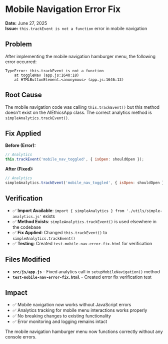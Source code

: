 # Mobile Navigation Error Fix

**Date:** June 27, 2025  
**Issue:** `this.trackEvent is not a function` error in mobile navigation

## Problem

After implementing the mobile navigation hamburger menu, the following error occurred:

```
TypeError: this.trackEvent is not a function
    at toggleNav (app.js:1640:18)
    at HTMLButtonElement.<anonymous> (app.js:1646:13)
```

## Root Cause

The mobile navigation code was calling `this.trackEvent()` but this method doesn't exist on the AIEthicsApp class. The correct analytics method is `simpleAnalytics.trackEvent()`.

## Fix Applied

**Before (Error):**
```javascript
// Analytics
this.trackEvent('mobile_nav_toggled', { isOpen: shouldOpen });
```

**After (Fixed):**
```javascript
// Analytics
simpleAnalytics.trackEvent('mobile_nav_toggled', { isOpen: shouldOpen });
```

## Verification

- ✅ **Import Available**: `import { simpleAnalytics } from './utils/simple-analytics.js'` exists
- ✅ **Method Exists**: `simpleAnalytics.trackEvent()` is used elsewhere in the codebase
- ✅ **Fix Applied**: Changed `this.trackEvent()` to `simpleAnalytics.trackEvent()`
- ✅ **Testing**: Created `test-mobile-nav-error-fix.html` for verification

## Files Modified

- **`src/js/app.js`** - Fixed analytics call in `setupMobileNavigation()` method
- **`test-mobile-nav-error-fix.html`** - Created error fix verification test

## Impact

- ✅ Mobile navigation now works without JavaScript errors
- ✅ Analytics tracking for mobile menu interactions works properly
- ✅ No breaking changes to existing functionality
- ✅ Error monitoring and logging remains intact

The mobile navigation hamburger menu now functions correctly without any console errors.
